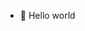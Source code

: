 - 👋 Hello world


<!---
abhishekkatoch23/abhishekkatoch23 is a ✨ special ✨ repository because its `README.md` (this file) appears on your GitHub profile.
You can click the Preview link to take a look at your changes.
--->
